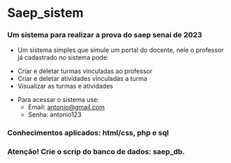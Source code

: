 # Saep_sistem <br>
### Um sistema para realizar a prova do saep senai de 2023
- Um sistema simples que simule um portal do docente, nele o professor já cadastrado no sistema pode:
+ Criar e deletar turmas vinculadas ao professor
+ Criar e deletar atividades vinculadas a turma 
+ Visualizar as turmas e atividades

- Para acessar o sistema use:
  + Email: antonio@gmail.com
  + Senha: antonio123
  
### Conhecimentos aplicados: html/css, php e sql
### Atenção! Crie o scrip do banco de dados: saep_db. 
